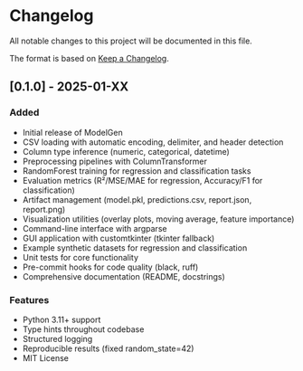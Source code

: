 # Changelog

All notable changes to this project will be documented in this file.

The format is based on [Keep a Changelog](https://keepachangelog.com/en/1.0.0/).

## [0.1.0] - 2025-01-XX

### Added
- Initial release of ModelGen
- CSV loading with automatic encoding, delimiter, and header detection
- Column type inference (numeric, categorical, datetime)
- Preprocessing pipelines with ColumnTransformer
- RandomForest training for regression and classification tasks
- Evaluation metrics (R²/MSE/MAE for regression, Accuracy/F1 for classification)
- Artifact management (model.pkl, predictions.csv, report.json, report.png)
- Visualization utilities (overlay plots, moving average, feature importance)
- Command-line interface with argparse
- GUI application with customtkinter (tkinter fallback)
- Example synthetic datasets for regression and classification
- Unit tests for core functionality
- Pre-commit hooks for code quality (black, ruff)
- Comprehensive documentation (README, docstrings)

### Features
- Python 3.11+ support
- Type hints throughout codebase
- Structured logging
- Reproducible results (fixed random_state=42)
- MIT License
